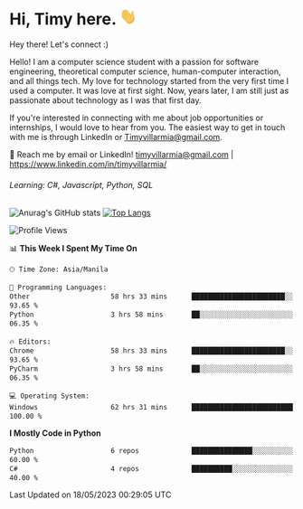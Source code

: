 <h1> Hi, Timy here. <img src="./assets/wave.gif" width="30px" height="30px"></h1> 


   Hey there! Let's connect :)
   
   Hello! I am a computer science student with a passion for software engineering, theoretical computer science, human-computer interaction, and all things tech. My love for technology started from the very first time I used a computer. It was love at first sight. Now, years later, I am still just as passionate about technology as I was that first day. 

If you're interested in connecting with me about job opportunities or internships, I would love to hear from you. The easiest way to get in touch with me is through LinkedIn or Timyvillarmia@gmail.com.

💬 Reach me by email or LinkedIn! timyvillarmia@gmail.com | https://www.linkedin.com/in/timyvillarmia/

###### Learning: C#, Javascript, Python, SQL

![Anurag's GitHub stats](https://github-readme-stats.vercel.app/api?username=TimyVillarmia&show_icons=true&theme=transparent)
[![Top Langs](https://github-readme-stats.vercel.app/api/top-langs?username=TimyVillarmia&show_icons=true&locale=en&layout=compact)](https://github.com/anuraghazra/github-readme-stats)

<!--START_SECTION:waka-->
![Profile Views](http://img.shields.io/badge/Profile%20Views-9-blue)

📊 **This Week I Spent My Time On** 

```text
🕑︎ Time Zone: Asia/Manila

💬 Programming Languages: 
Other                    58 hrs 33 mins      ███████████████████████░░   93.65 % 
Python                   3 hrs 58 mins       ██░░░░░░░░░░░░░░░░░░░░░░░   06.35 % 

🔥 Editors: 
Chrome                   58 hrs 33 mins      ███████████████████████░░   93.65 % 
PyCharm                  3 hrs 58 mins       ██░░░░░░░░░░░░░░░░░░░░░░░   06.35 % 

💻 Operating System: 
Windows                  62 hrs 31 mins      █████████████████████████   100.00 % 
```

**I Mostly Code in Python** 

```text
Python                   6 repos             ███████████████░░░░░░░░░░   60.00 % 
C#                       4 repos             ██████████░░░░░░░░░░░░░░░   40.00 % 
```




 Last Updated on 18/05/2023 00:29:05 UTC
<!--END_SECTION:waka--> 




                                                                                                           
                                                               
                                                                                                     

